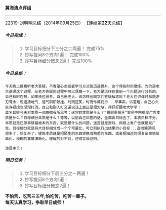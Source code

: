 **冀海涛点评组**

------

22319-刘明明总结（2014年09月25日）
【连续第**22**天总结】

##### __今日完成：__
>1. 学习目标细分下三分之二两遍！   完成75%
>2. 抄写提问8个方向1遍！   完成100%
>3. 抄写目标细分概念2遍！  完成100%

##### __今日总结：__
    今天晚上接着听老大答疑，不寄望心态或者学习方式能迅速提升，这个得些时间磨练。为的是老大讲课这个过程，从老大答疑的过程中可以琢磨一下，老大是怎样在拿到一个问题进行分析的，自己有时在想，如果换位思考，自己是老大，该怎样给同学们答疑解惑呢？老大在讲课时解题游刃有余，说话接地气、语气阴阳顿挫，时而狂笑，时而作威罚抄...举事实，讲道理，自己心头些许疑虑也渐渐打消。自己和别人打交道说话上面还是很欠缺，得好好跟老大学学！
    莫名其妙今天对本质一词略微有所思考：迷宫的本质是什么？“真假美猴王”案例中网络发广告本质是什么？目标细分本质是什么？等等，以前自己回答的话，全都奔目标去了，本质目标不分，本质就是还原事情最根本的东西，就是是什么的问题，迷宫就是游戏、网络上发广告就是发广告，目标细分就是将大目标细分成一个个可量化，可立刻执行出结果的小目标...追根溯源呗，想多了，想复杂了，提炼本质就是把陌生的东西转换成熟悉的东西，或者把描述的很复杂事情简单化，模糊的事情清晰化。理解的对不对，还得实战证明。
    
    涛哥幸苦！
##### __明日任务：__
>1. 学习目标细分下后三分之一两遍！
>2. 抄写提问8个方向1遍！
>3. 抄写目标细分概念2遍！

**不怕苦，吃苦三五年;怕吃苦，吃苦一辈子。**  
**每天认真学习，争取早日成师！**